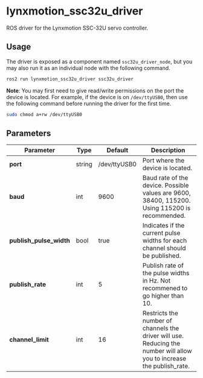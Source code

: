 lynxmotion_ssc32u_driver
========================

ROS driver for the Lynxmotion SSC-32U servo controller.

Usage
-----

The driver is exposed as a component named `ssc32u_driver_node`, but you may also run it as an individual node with the following command.

```bash
ros2 run lynxmotion_ssc32u_driver ssc32u_driver
```

**Note**: You may first need to give read/write permissions on the port the device is located. For example, if the device is on `/dev/ttyUSB0`, then use the following command before running the driver for the first time.

```bash
sudo chmod a+rw /dev/ttyUSB0
```

Parameters
----------

| Parameter   | Type        | Default      | Description |
| ----------- | ----------- | -------      | ----------- |
| **port**    | string      | /dev/ttyUSB0 | Port where the device is located. |
| **baud**    | int         | 9600         | Baud rate of the device. Possible values are 9600, 38400, 115200. Using 115200 is recommended. |
| **publish_pulse_width** | bool | true | Indicates if the current pulse widths for each channel should be published. |
| **publish_rate** | int | 5 | Publish rate of the pulse widths in Hz. Not recommened to go higher than 10. |
| **channel_limit** | int | 16 | Restricts the number of channels the driver will use. Reducing the number will allow you to increase the publish_rate. |
